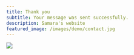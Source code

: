 ```yaml
---
title: Thank you
subtitle: Your message was sent successfully.
description: Samara's website
featured_image: /images/demo/contact.jpg
---
```


![](/images/demo/hero.jpg)